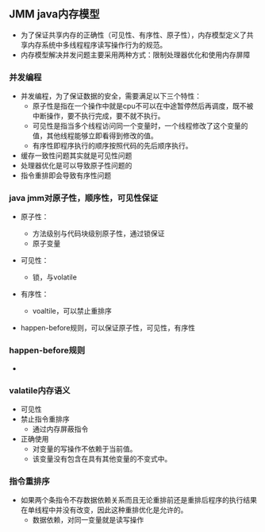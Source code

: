 ## JMM java内存模型
 * 为了保证共享内存的正确性（可见性、有序性、原子性），内存模型定义了共享内存系统中多线程程序读写操作行为的规范。
 * 内存模型解决并发问题主要采用两种方式：限制处理器优化和使用内存屏障
 
### 并发编程
 * 并发编程，为了保证数据的安全，需要满足以下三个特性：
   + 原子性是指在一个操作中就是cpu不可以在中途暂停然后再调度，既不被中断操作，要不执行完成，要不就不执行。
   + 可见性是指当多个线程访问同一个变量时，一个线程修改了这个变量的值，其他线程能够立即看得到修改的值。
   + 有序性即程序执行的顺序按照代码的先后顺序执行。
 * 缓存一致性问题其实就是可见性问题
 * 处理器优化是可以导致原子性问题的
 * 指令重排即会导致有序性问题

### java jmm对原子性，顺序性，可见性保证
 * 原子性：
   + 方法级别与代码块级别原子性，通过锁保证
   + 原子变量
 * 可见性：
   + 锁，与volatile
 * 有序性：
   + voaltile，可以禁止重排序
   
 * happen-before规则，可以保证原子性，可见性，有序性

### happen-before规则
 * 
 
### valatile内存语义
 * 可见性
 * 禁止指令重排序 
   + 通过内存屏蔽指令
 * 正确使用
   + 对变量的写操作不依赖于当前值。
   + 该变量没有包含在具有其他变量的不变式中。

### 指令重排序
 * 如果两个条指令不存数据依赖关系而且无论重排前还是重排后程序的执行结果在单线程中并没有改变，因此这种重排优化是允许的。
   + 数据依赖，对同一变量就是读写操作
